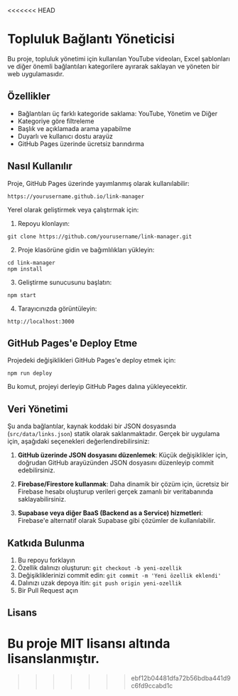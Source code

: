 <<<<<<< HEAD
# Topluluk Bağlantı Yöneticisi

Bu proje, topluluk yönetimi için kullanılan YouTube videoları, Excel şablonları ve diğer önemli bağlantıları kategorilere ayırarak saklayan ve yöneten bir web uygulamasıdır.

## Özellikler

- Bağlantıları üç farklı kategoride saklama: YouTube, Yönetim ve Diğer
- Kategoriye göre filtreleme
- Başlık ve açıklamada arama yapabilme
- Duyarlı ve kullanıcı dostu arayüz
- GitHub Pages üzerinde ücretsiz barındırma

## Nasıl Kullanılır

Proje, GitHub Pages üzerinde yayımlanmış olarak kullanılabilir:

```
https://yourusername.github.io/link-manager
```

Yerel olarak geliştirmek veya çalıştırmak için:

1. Repoyu klonlayın:
```
git clone https://github.com/yourusername/link-manager.git
```

2. Proje klasörüne gidin ve bağımlılıkları yükleyin:
```
cd link-manager
npm install
```

3. Geliştirme sunucusunu başlatın:
```
npm start
```

4. Tarayıcınızda görüntüleyin:
```
http://localhost:3000
```

## GitHub Pages'e Deploy Etme

Projedeki değişiklikleri GitHub Pages'e deploy etmek için:

```
npm run deploy
```

Bu komut, projeyi derleyip GitHub Pages dalına yükleyecektir.

## Veri Yönetimi

Şu anda bağlantılar, kaynak koddaki bir JSON dosyasında (`src/data/links.json`) statik olarak saklanmaktadır. Gerçek bir uygulama için, aşağıdaki seçenekleri değerlendirebilirsiniz:

1. **GitHub üzerinde JSON dosyasını düzenlemek**: Küçük değişiklikler için, doğrudan GitHub arayüzünden JSON dosyasını düzenleyip commit edebilirsiniz.

2. **Firebase/Firestore kullanmak**: Daha dinamik bir çözüm için, ücretsiz bir Firebase hesabı oluşturup verileri gerçek zamanlı bir veritabanında saklayabilirsiniz.

3. **Supabase veya diğer BaaS (Backend as a Service) hizmetleri**: Firebase'e alternatif olarak Supabase gibi çözümler de kullanılabilir.

## Katkıda Bulunma

1. Bu repoyu forklayın
2. Özellik dalınızı oluşturun: `git checkout -b yeni-ozellik`
3. Değişikliklerinizi commit edin: `git commit -m 'Yeni özellik eklendi'`
4. Dalınızı uzak depoya itin: `git push origin yeni-ozellik`
5. Bir Pull Request açın

## Lisans

Bu proje MIT lisansı altında lisanslanmıştır.
=======

>>>>>>> ebf12b04481dfa72b56bdba441d9c6fd9ccabd1c
